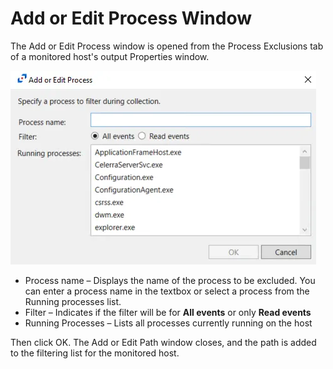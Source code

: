 # Add or Edit Process Window

The Add or Edit Process window is opened from the Process Exclusions tab of a monitored host's
output Properties window.

![Add or Edit Process popup window](../../../../../../../static/img/product_docs/activitymonitor/activitymonitor/admin/outputs/window/addoreditprocessprocessexclusions.webp)

- Process name – Displays the name of the process to be excluded. You can enter a process name in
  the textbox or select a process from the Running processes list.
- Filter – Indicates if the filter will be for **All events** or only **Read events**
- Running Processes – Lists all processes currently running on the host

Then click OK. The Add or Edit Path window closes, and the path is added to the filtering list for
the monitored host.

